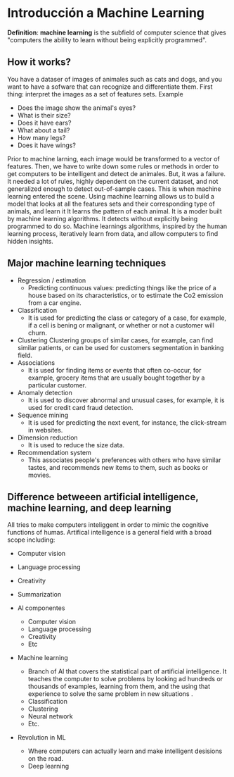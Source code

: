 # Introducción a Machine Learning

**Definition**: **machine learning** is the subfield of computer science that gives "computers the ability to learn without being explicitly programmed".

## How it works?

You have a dataser of images of animales such as cats and dogs, and you want to have a sofware that can recognize and differentiate them.
First thing: interpret the images as a set of features sets. Example
- Does the image show the animal's eyes?
- What is their size?
- Does it have ears?
- What about a tail?
- How many legs?
- Does it have wings?

Prior to machine larning, each image would be transformed to a vector of features. 
Then, we have to write down some rules or methods in order to get computers to be intelligent and detect de animales. But, it was a failure. It needed a lot of rules, highly dependent on the current dataset, and not generalized enough to detect out-of-sample cases. This is when machine learning entered the scene.
Using machine learning allows us to build a model that looks at all the features sets and their corresponding type of animals, and learn it lt learns the pattern of each animal. It is a moder built by machine learning algorithms. It detects without explicitly being programmed to do so.
Machine learnings algorithms, inspired by the human learning process, iteratively learn from data, and allow computers to find hidden insights.

## Major machine learning techniques

- Regression / estimation
    - Predicting continuous values: predicting things like the price of a house based on its characteristics, or to estimate the Co2 emission from a car engine.
- Classification
    - It is used for predicting the class or category of a case, for example, if a cell is bening or malignant, or whether or not a customer will churn.
- Clustering
    Clustering groups of similar cases, for example, can find similar patients, or can be used for customers segmentation in banking field.
- Associations
    - It is used for finding items or events that often co-occur, for example, grocery items that are usually bought together by a particular customer.
- Anomaly detection
    - It is used to discover abnormal and unusual cases, for example, it is used for credit card fraud detection.
- Sequence mining
    - It is used for predicting the next event, for instance, the click-stream in websites.
- Dimension reduction
    - It is used to reduce the size data.
- Recommendation system
    - This associates people's preferences with others who have similar tastes, and recommends new items to them, such as books or movies.

## Difference betweeen artificial intelligence, machine learning, and deep learning

All tries to make computers inteliggent in order to mimic the cognitive functions of humas. Artifical intelligence is a general field with a broad scope including: 
- Computer vision
- Language processing
- Creativity
- Summarization

- Al componentes
    - Computer vision
    - Language processing
    - Creativity
    - Etc

- Machine learning
    - Branch of AI that covers the statistical part of artificial intelligence. It teaches the computer to solve problems by looking ad hundreds or thousands of examples, learning from them, and the using that experience to solve the same problem in new situations .
    - Classification
    - Clustering
    - Neural network
    - Etc.

- Revolution in ML
    - Where computers can actually learn and make intelligent desisions on the road.
    - Deep learning